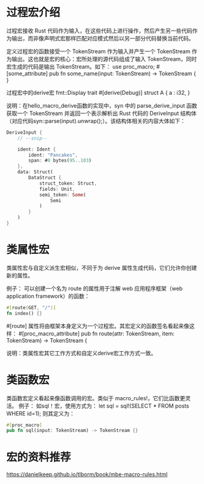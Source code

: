# 过程宏介绍
过程宏接收 Rust 代码作为输入，在这些代码上进行操作，然后产生另一些代码作为输出，而非像声明式宏那样匹配对应模式然后以另一部分代码替换当前代码。

定义过程宏的函数接受一个 TokenStream 作为输入并产生一个 TokenStream 作为输出。这也就是宏的核心：宏所处理的源代码组成了输入 TokenStream，同时宏生成的代码是输出 TokenStream。如下：
use proc_macro;
#[some_attribute]
pub fn some_name(input: TokenStream) -> TokenStream {
}

过程宏中的derive宏   fmt::Display trait
#[derive(Debug)]
struct A {
	a : i32,
}

说明：在hello_macro_derive函数的实现中，syn 中的 parse_derive_input 函数获取一个 TokenStream 并返回一个表示解析出 Rust 代码的 DeriveInput 结构体（对应代码syn::parse(input).unwrap();）。该结构体相关的内容大体如下：
```rust
DeriveInput {
    // --snip--

    ident: Ident {
        ident: "Pancakes",
        span: #0 bytes(95..103)
    },
    data: Struct(
        DataStruct {
            struct_token: Struct,
            fields: Unit,
            semi_token: Some(
                Semi
            )
        }
    )
}
```

# 类属性宏
类属性宏与自定义派生宏相似，不同于为 derive 属性生成代码，它们允许你创建新的属性。

例子：
可以创建一个名为 route 的属性用于注解 web 应用程序框架（web application framework）的函数：
```rust
#[route(GET, "/")]
fn index() {}
```

#[route] 属性将由框架本身定义为一个过程宏。其宏定义的函数签名看起来像这样：
#[proc_macro_attribute]
pub fn route(attr: TokenStream, item: TokenStream) -> TokenStream {

说明：类属性宏其它工作方式和自定义derive宏工作方式一致。

# 类函数宏
类函数宏定义看起来像函数调用的宏。类似于 macro_rules!，它们比函数更灵活。
例子：
如sql！宏，使用方式为：
let sql = sql!(SELECT * FROM posts WHERE id=1);
则其定义为：
```rust
#[proc_macro]
pub fn sql(input: TokenStream) -> TokenStream {}
```

# 宏的资料推荐
https://danielkeep.github.io/tlborm/book/mbe-macro-rules.html
